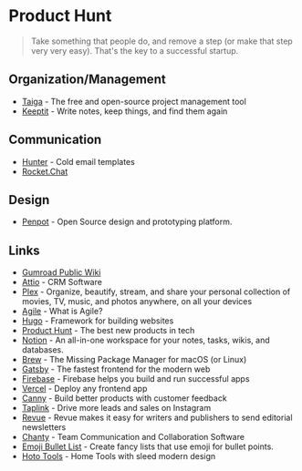 # Product Hunt

> Take something that people do, and remove a step \(or make that step very very easy\). That's the key to a successful startup.

## Organization/Management
- [Taiga](https://www.taiga.io/) - The free and open-source project management tool
- [Keeptit](http://reinventedsoftware.com/keepit/) - Write notes, keep things,
and find them again

## Communication
- [Hunter](https://hunter.io/templates?ref=producthunt) - Cold email templates
- [Rocket.Chat](https://www.rocket.chat/)

## Design
- [Penpot](https://penpot.app/) - Open Source design and prototyping platform.

## Links
- [Gumroad Public Wiki](https://www.notion.so/Public-Wiki-72663c59ed5a432a9d52accafd8f166e)
- [Attio](https://attio.com/) - CRM Software
- [Plex](https://www.plex.tv/your-media/) - Organize, beautify, stream, and share your personal collection of movies, TV, music, and photos anywhere, on all your devices
- [Agile](https://www.atlassian.com/agile) - What is Agile?
- [Hugo](https://gohugo.io/) - Framework for building websites
- [Product Hunt](https://www.producthunt.com/) - The best new products in tech
- [Notion](https://www.notion.so/) - An all-in-one workspace for your notes, tasks, wikis, and databases.
- [Brew](https://brew.sh/) - The Missing Package Manager for macOS \(or Linux\)
- [Gatsby](https://www.gatsbyjs.com/) - The fastest frontend for the modern web
- [Firebase](https://firebase.google.com/) - Firebase helps you build and run successful apps
- [Vercel](https://vercel.com/) - Deploy any frontend app
- [Canny](https://canny.io/) - Build better products with customer feedback
- [Taplink](https://taplink.at/en/) - Drive more leads and sales on Instagram
- [Revue](https://www.getrevue.co/) - Revue makes it easy for writers and publishers to send editorial newsletters
- [Chanty](https://www.chanty.com/) - Team Communication and Collaboration Software
- [Emoji Bullet List](https://emojibulletlist.com/) - Create fancy lists that use emoji for bullet points.
- [Hoto Tools](https://hototools.com/) - Home Tools with sleed modern design